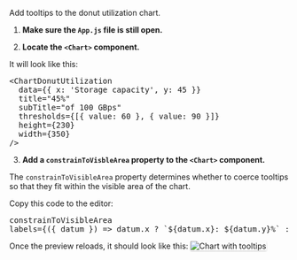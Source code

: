 Add tooltips to the donut utilization chart.

1) <strong>Make sure the `App.js` file is still open.</strong>

2) <strong>Locate the `<Chart>` component.</strong>

It will look like this:

<pre class="file">
&lt;ChartDonutUtilization
  data={{ x: &#39;Storage capacity&#39;, y: 45 }}
  title=&quot;45%&quot;
  subTitle=&quot;of 100 GBps&quot;
  thresholds={[{ value: 60 }, { value: 90 }]}
  height={230}
  width={350}
/&gt;
</pre>

3) <strong>Add a `constrainToVisbleArea` property to the `<Chart>` component.</strong>

The `constrainToVisibleArea` property determines whether to coerce tooltips so that they fit within the visible area of the chart.

Copy this code to the editor:

<pre class="file" data-target="clipboard">
constrainToVisibleArea
labels={({ datum }) =&gt; datum.x ? `${datum.x}: ${datum.y}%` : null}
</pre>

Once the preview reloads, it should look like this:
<img src="donut-utilization-chart/assets/tooltips.png" alt="Chart with tooltips" style="box-shadow: rgba(3, 3, 3, 0.2) 0px 1.25px 2.5px 0px;" />

